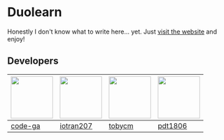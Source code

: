 # Duolearn

Honestly I don't know what to write here... yet. Just [visit the website](https://duolearn.pages.dev) and enjoy!

## Developers

| <a href="https://github.com/code-ga" target="_blank"> <img src="https://avatars.githubusercontent.com/u/72681678?v=4" alt="" width="96px" height="96px"> </a> | <a href="https://github.com/iotran207" target="_blank"> <img src="https://avatars.githubusercontent.com/u/112244548?v=4" alt="" width="96px" height="96px"> </a> | <a href="https://github.com/tobycm" target="_blank"> <img src="https://avatars.githubusercontent.com/u/62174797?v=4" alt="" width="96px" height="96px"> </a> | <a href="https://github.com/pdt1806" target="_blank"> <img src="https://avatars.githubusercontent.com/u/78996937?v=4" alt="" width="96px" height="96px"> </a> |
| ------------------------------------------------------------------------------------------------------------------------------------------------------------- | ---------------------------------------------------------------------------------------------------------------------------------------------------------------- | ------------------------------------------------------------------------------------------------------------------------------------------------------------ | ------------------------------------------------------------------------------------------------------------------------------------------------------------- |
| [code-ga](https://github.com/code-ga)                                                                                                                         | [iotran207](https://github.com/iotran207)                                                                                                                        | [tobycm](https://github.com/tobycm)                                                                                                                          | [pdt1806](https://github.com/pdt1806)                                                                                                                         |
